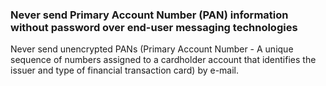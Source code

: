 ### Never send Primary Account Number (PAN) information without password over end-user messaging technologies

Never send unencrypted PANs (Primary Account Number - A unique sequence of numbers assigned to a cardholder account that identifies the issuer and type of financial transaction card) by e-mail.
